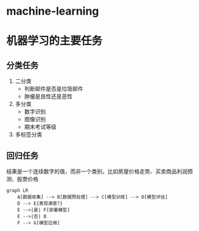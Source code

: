 # machine-learning

# 机器学习的主要任务

## 分类任务

1. 二分类
   - 判断邮件是否是垃圾邮件
   - 肿瘤是良性还是恶性
2. 多分类
   - 数字识别
   - 图像识别
   - 期末考试等级
3. 多标签分类

## 回归任务

结果是一个连续数字的值，而非一个类别，比如房屋价格走势、买卖商品利润预测、股票价格

```mermaid
graph LR
    A[数据收集] --> B[数据预处理] --> C[模型训练] --> D[模型评估]
    D --> E{表现满意?}
    E -->|是| F[部署模型]
    E -->|否| B
    F --> G[模型应用]
```
